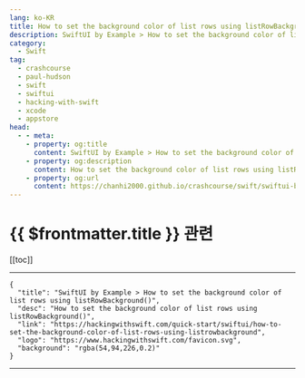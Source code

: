```yaml
---
lang: ko-KR
title: How to set the background color of list rows using listRowBackground()
description: SwiftUI by Example > How to set the background color of list rows using listRowBackground()
category:
  - Swift
tag: 
  - crashcourse
  - paul-hudson
  - swift
  - swiftui
  - hacking-with-swift
  - xcode
  - appstore
head:
  - - meta:
    - property: og:title
      content: SwiftUI by Example > How to set the background color of list rows using listRowBackground()
    - property: og:description
      content: How to set the background color of list rows using listRowBackground()
    - property: og:url
      content: https://chanhi2000.github.io/crashcourse/swift/swiftui-by-example/10-lists/how-to-set-the-background-color-of-list-rows-using-listrowbackground.html
---
```


# {{ $frontmatter.title }} 관련

[[toc]]

---

```component VPCard
{
  "title": "SwiftUI by Example > How to set the background color of list rows using listRowBackground()",
  "desc": "How to set the background color of list rows using listRowBackground()",
  "link": "https://hackingwithswift.com/quick-start/swiftui/how-to-set-the-background-color-of-list-rows-using-listrowbackground",
  "logo": "https://www.hackingwithswift.com/favicon.svg",
  "background": "rgba(54,94,226,0.2)"
}
```

---

<TagLinks />